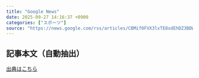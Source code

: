 ```yaml
---
title: "Google News"
date: 2025-09-27 14:16:37 +0900
categories: ["スポーツ"]
source: "https://news.google.com/rss/articles/CBMif0FVX3lxTE8xdEhDZ3BDWlRUNEctdHB5YkVGUGRuelZOZzMyV09MRmoybk5uNS02ekdBQmFWdGd6bTBLTUZDT0tWNFhIYzlhdWRPQkEtQUtQeWdrYnNKTG9PZGhiVk5JZWE3d2RnLURIeDYwTVJLMkpoelJvZlp4c1VMbHVfd2s?oc=5"
---
```


## 記事本文（自動抽出）
<body class="y0K44d EA71Tc" id="readabilityBody"></body>

[出典はこちら](https://news.google.com/rss/articles/CBMif0FVX3lxTE8xdEhDZ3BDWlRUNEctdHB5YkVGUGRuelZOZzMyV09MRmoybk5uNS02ekdBQmFWdGd6bTBLTUZDT0tWNFhIYzlhdWRPQkEtQUtQeWdrYnNKTG9PZGhiVk5JZWE3d2RnLURIeDYwTVJLMkpoelJvZlp4c1VMbHVfd2s?oc=5)
